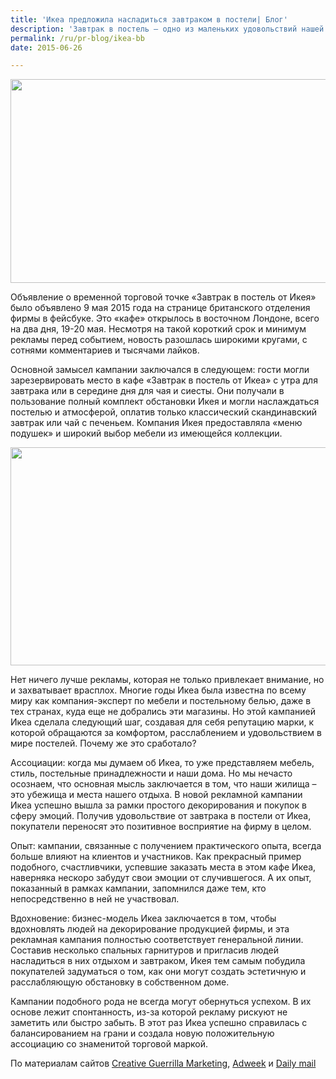 ```yaml
---
title: 'Икеа предложила насладиться завтраком в постели| Блог'
description: 'Завтрак в постель – одно из маленьких удовольствий нашей жизни. Однако около 50% британцев утверждают, что никогда его не испытывали. Шведская кампания по производству мебели Икеа решила исправить это с новой уютной кампанией партизанского маркетинга.'
permalink: /ru/pr-blog/ikea-bb
date: 2015-06-26

---
```


<img src="{{ site.assets }}/upload/ikea-breakfast-in-bed-hed-2015.jpg" alt="" class="post__img" width="580" height="326">

Объявление о временной торговой точке «Завтрак в постель от Икея» было объявлено 9 мая 2015 года на странице британского отделения фирмы в фейсбуке. Это «кафе» открылось в восточном Лондоне, всего на два дня, 19-20 мая. Несмотря на такой короткий срок и минимум рекламы перед событием, новость разошлась широкими кругами, с сотнями комментариев и тысячами лайков.

Основной замысел кампании заключался в следующем: гости могли зарезервировать место в кафе «Завтрак в постель от Икеа» с утра для завтрака или в середине дня для чая и сиесты. Они получали в пользование полный комплект обстановки Икея и могли наслаждаться постелью и атмосферой, оплатив только классический скандинавский завтрак или чай с печеньем. Компания Икея предоставляла «меню подушек» и широкий выбор мебели из имеющейся коллекции.

<img src="{{ site.assets }}/upload/28CF0BEE00000578-0-image-a-7_1431937337851.jpg" alt="" class="post__img" width="580" height="349">

Нет ничего лучше рекламы, которая не только привлекает внимание, но и захватывает врасплох. Многие годы Икеа была известна по всему миру как компания-эксперт по мебели и постельному белью, даже в тех странах, куда еще не добрались эти магазины. Но этой кампанией Икеа сделала следующий шаг, создавая для себя репутацию марки, к которой обращаются за комфортом, расслаблением и удовольствием в мире постелей. Почему же это сработало?

Ассоциации: когда мы думаем об Икеа, то уже представляем мебель, стиль, постельные принадлежности и наши дома. Но мы нечасто осознаем, что основная мысль заключается в том, что наши жилища – это убежища и места нашего отдыха. В новой рекламной кампании Икеа успешно вышла за рамки простого декорирования и покупок в сферу эмоций. Получив удовольствие от завтрака в постели от Икеа, покупатели переносят это позитивное восприятие на фирму в целом.

Опыт: кампании, связанные с получением практического опыта, всегда больше влияют на клиентов и участников. Как прекрасный пример подобного, счастливчики, успевшие заказать места в этом кафе Икеа, наверняка нескоро забудут свои эмоции от случившегося. А их опыт, показанный в рамках кампании, запомнился даже тем, кто непосредственно в ней не участвовал.

Вдохновение: бизнес-модель Икеа заключается в том, чтобы вдохновлять людей на декорирование продукцией фирмы, и эта рекламная кампания полностью соответствует генеральной линии. Составив несколько спальных гарнитуров и пригласив людей насладиться в них отдыхом и завтраком, Икея тем самым побудила покупателей задуматься о том, как они могут создать эстетичную и расслабляющую обстановку в собственном доме.

Кампании подобного рода не всегда могут обернуться успехом. В их основе лежит спонтанность, из-за которой рекламу рискуют не заметить или быстро забыть. В этот раз Икеа успешно справилась с балансированием на грани и создала новую положительную ассоциацию со знаменитой торговой маркой.

По материалам сайтов <a href="http://www.creativeguerrillamarketing.com/guerrilla-marketing/ikea-creates-pop-breakfast-bed-experience/">Creative Guerrilla Marketing</a>, <a href="http://www.adweek.com/adfreak/ikea-pop-store-serves-breakfast-bed-lucky-londoners-164894">Adweek</a> и <a href="http://www.dailymail.co.uk/femail/food/article-3086095/IKEA-opened-cafe-Shoreditch-London-eat-breakfast-bed.html">Daily mail</a>

